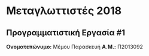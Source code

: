 # Μεταγλωττιστές 2018
## Προγραμματιστική Εργασία #1

**Ονοματεπώνυμο:** Μέμου Παρασκευή
**Α.Μ.:** Π2013092


